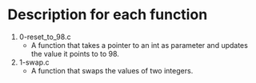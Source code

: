 # Description for each function
1. 0-reset_to_98.c
   * A function that takes a pointer to an int as parameter and updates the value it points to to 98.
2. 1-swap.c
   * A function that swaps the values of two integers.
